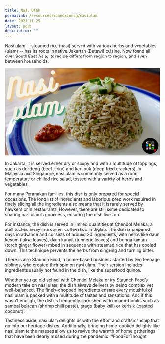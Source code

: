```yaml
---
title: Nasi Ulam
permalink: /resources/connexionsg/nasiulam
date: 2021-11-25
layout: post
description: ""
---
```

Nasi ulam -- steamed rice (nasi) served with various herbs and vegetables (ulam) -- has its roots in native Jakartan (Betawi) cuisine. Now found all over South East Asia, its recipe differs from region to region, and even between households.

![Alt text for image on Isomer site](/images/nasiulam.jpg)

In Jakarta, it is served either dry or soupy and with a multitude of toppings, such as dendeng (beef jerky) and kerupuk (deep fried crackers). In Malaysia and Singapore, nasi ulam is commonly served as a room temperature or chilled rice salad, tossed with a variety of herbs and vegetables.

For many Peranakan families, this dish is only prepared for special occasions. The long list of ingredients and laborious prep work required in finely slicing all the ingredients also means that it is rarely served by hawkers or in restaurants. However, there are still some dedicated to sharing nasi ulam’s goodness, ensuring the dish lives on.

For instance, the dish is served in limited quantities at Chendol Melaka, a stall tucked away in a corner coffeeshop in Siglap. The dish is prepared days in advance and consists of around 20 ingredients, with herbs like daun kesom (laksa leaves), daun kunyit (turmeric leaves) and bunga kantan (torch ginger flower) mixed in sequence with steamed rice that has cooled down. This technique prevents the herbs from singeing and turning bitter.

There is also Staunch Food, a home-based business started by two teenage siblings, who created their spin on nasi ulam. Their version includes ingredients usually not found in the dish, like the superfood quinoa.

Whether you go old school with Chendol Melaka or try Staunch Food’s modern take on nasi ulam, the dish always delivers by being complex yet well-balanced. The finely-chopped ingredients ensure every mouthful of nasi ulam is packed with a multitude of tastes and sensations. And if this wasn’t enough, the dish is frequently garnished with umami-bombs such as sambal belacan (shrimp chilli paste), grago (baby krill) or kerisik (toasted coconut).

Tastiness aside, nasi ulam delights us with the effort and craftsmanship that go into our heritage dishes. Additionally, bringing home-cooked delights like nasi ulam to the masses allow us to revive the warmth of home gatherings that have been dearly missed during the pandemic. #FoodForThought